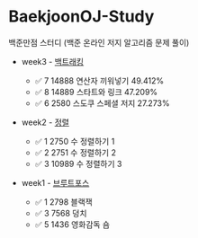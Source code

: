 # BaekjoonOJ-Study
백준만점 스터디 (백준 온라인 저지 알고리즘 문제 풀이)  

+ week3 - [백트래킹](https://www.acmicpc.net/step/34)
  + ✅ 7 14888 연산자 끼워넣기    49.412%
  + ✅ 8 14889 스타트와 링크      47.209%
  + ✅ 6 2580 스도쿠 스페셜 저지  27.273%

+ week2 - [정렬](https://www.acmicpc.net/step/9)
  + ✅ 1    2750    수 정렬하기 1
  + ✅ 2    2751    수 정렬하기 2
  + ✅ 3    10989    수 정렬하기 3
  
+ week1 - [브루트포스](https://www.acmicpc.net/step/22)
  + ✅ 1    2798    블랙잭
  + ✅ 3    7568    덩치
  + ✅ 5    1436    영화감독 숌
